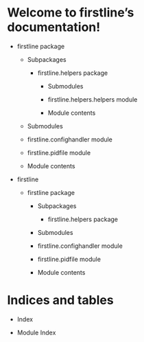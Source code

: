 <!-- firstline documentation master file, created by
sphinx-quickstart on Sun Apr  4 15:50:28 2021.
You can adapt this file completely to your liking, but it should at least
contain the root `toctree` directive. -->
# Welcome to firstline’s documentation!


* firstline package


    * Subpackages


        * firstline.helpers package


            * Submodules


            * firstline.helpers.helpers module


            * Module contents


    * Submodules


    * firstline.confighandler module


    * firstline.pidfile module


    * Module contents


* firstline


    * firstline package


        * Subpackages


            * firstline.helpers package


        * Submodules


        * firstline.confighandler module


        * firstline.pidfile module


        * Module contents


# Indices and tables


* Index


* Module Index
